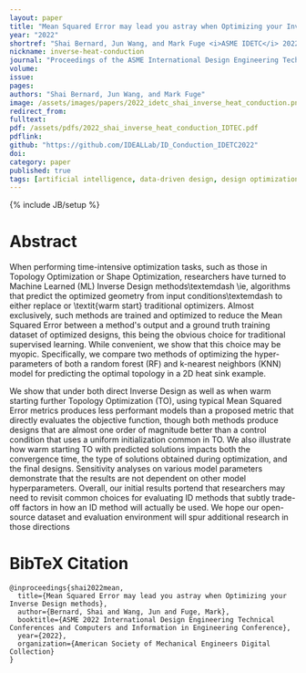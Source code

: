 ```yaml
---
layout: paper
title: "Mean Squared Error may lead you astray when Optimizing your Inverse Design methods"
year: "2022"
shortref: "Shai Bernard, Jun Wang, and Mark Fuge <i>ASME IDETC</i> 2022"
nickname: inverse-heat-conduction
journal: "Proceedings of the ASME International Design Engineering Technical Conferences"
volume: 
issue: 
pages: 
authors: "Shai Bernard, Jun Wang, and Mark Fuge"
image: /assets/images/papers/2022_idetc_shai_inverse_heat_conduction.png
redirect_from: 
fulltext: 
pdf: /assets/pdfs/2022_shai_inverse_heat_conduction_IDTEC.pdf
pdflink: 
github: "https://github.com/IDEALLab/ID_Conduction_IDETC2022"
doi: 
category: paper
published: true
tags: [artificial intelligence, data-driven design, design optimization, generative design, machine learning, inverse design]
---
```

{% include JB/setup %}

# Abstract 

When performing time-intensive optimization tasks, such as those in Topology Optimization or Shape Optimization, researchers have turned to Machine Learned (ML) Inverse Design methods\textemdash \ie, algorithms that predict the optimized geometry from input conditions\textemdash to either replace or \textit{warm start} traditional optimizers. Almost exclusively, such methods are trained and optimized to reduce the Mean Squared Error between a method's output and a ground truth training dataset of optimized designs, this being the obvious choice for traditional supervised learning. While convenient, we show that this choice may be myopic. Specifically, we compare two methods of optimizing the hyper-parameters of both a random forest (RF) and k-nearest neighbors (KNN) model for predicting the optimal topology in a 2D heat sink example. 

We show that under both direct Inverse Design as well as when warm starting further Topology Optimization (TO), using typical Mean Squared Error metrics produces less performant models than a proposed metric that directly evaluates the objective function, though both methods produce designs that are almost one order of magnitude better than a control condition that uses a uniform initialization common in TO. We also illustrate how warm starting TO with predicted solutions impacts both the convergence time, the type of solutions obtained during optimization, and the final designs. Sensitivity analyses on various model parameters demonstrate that the results are not dependent on other model hyperparameters. Overall, our initial results portend that researchers may need to revisit common choices for evaluating ID methods that subtly trade-off factors in how an ID method will actually be used. We hope our open-source dataset and evaluation environment will spur additional research in those directions


# BibTeX Citation

```
@inproceedings{shai2022mean,
  title={Mean Squared Error may lead you astray when Optimizing your Inverse Design methods},
  author={Bernard, Shai and Wang, Jun and Fuge, Mark},
  booktitle={ASME 2022 International Design Engineering Technical Conferences and Computers and Information in Engineering Conference},
  year={2022},
  organization={American Society of Mechanical Engineers Digital Collection}
}
```
